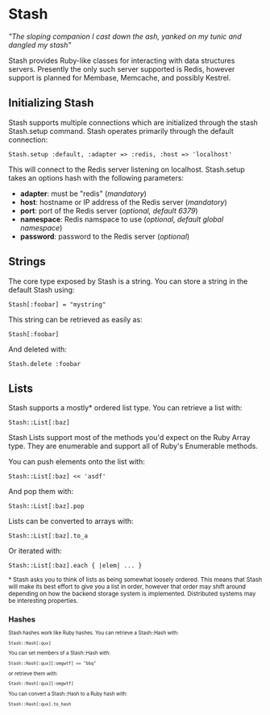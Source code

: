 Stash
=====

*"The sloping companion I cast down the ash, yanked on my tunic and dangled my stash"*

Stash provides Ruby-like classes for interacting with data structures servers.
Presently the only such server supported is Redis, however support is planned
for Membase, Memcache, and possibly Kestrel.

Initializing Stash
------------------

Stash supports multiple connections which are initialized through the
stash Stash.setup command. Stash operates primarily through the default
connection:

    Stash.setup :default, :adapter => :redis, :host => 'localhost'
    
This will connect to the Redis server listening on localhost. Stash.setup
takes an options hash with the following parameters:

- **adapter**: must be "redis" (*mandatory*)
- **host**: hostname or IP address of the Redis server (*mandatory*)
- **port**: port of the Redis server (*optional, default 6379*)
- **namespace**: Redis namspace to use (*optional, default global namespace*)
- **password**: password to the Redis server (*optional*)

Strings
-------

The core type exposed by Stash is a string. You can store a string in the
default Stash using:

    Stash[:foobar] = "mystring"
    
This string can be retrieved as easily as:

    Stash[:foobar]
    
And deleted with:

    Stash.delete :foobar
    
Lists
-----

Stash supports a mostly* ordered list type. You can retrieve a list with:

    Stash::List[:baz]
    
Stash Lists support most of the methods you'd expect on the Ruby Array type.
They are enumerable and support all of Ruby's Enumerable methods.

You can push elements onto the list with:

    Stash::List[:baz] << 'asdf'
    
And pop them with:

    Stash::List[:baz].pop
    
Lists can be converted to arrays with:

    Stash::List[:baz].to_a
    
Or iterated with:

    Stash::List[:baz].each { |elem| ... }
    
<small>
    * Stash asks you to think of lists as being somewhat loosely ordered. This 
    means that Stash will make its best effort to give you a list in order, 
    however that order may shift around depending on how the backend storage 
    system is implemented. Distributed systems may be interesting properties.
<small>
    
Hashes
------

Stash hashes work like Ruby hashes. You can retrieve a Stash::Hash with:

    Stash::Hash[:qux]
    
You can set members of a Stash::Hash with:

    Stash::Hash[:qux][:omgwtf] == "bbq"
   
or retrieve them with:

    Stash::Hash[:qux][:omgwtf]
    
You can convert a Stash::Hash to a Ruby hash with:

    Stash::Hash[:qux].to_hash